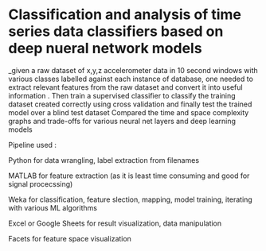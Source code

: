 # Classification and analysis of time series data classifiers based on deep nueral network models

_given a raw dataset of x,y,z accelerometer data in 10 second windows with various classes labelled against each instance of database,
one needed to extract relevant features from the raw dataset and convert it into useful information .
Then train a supervised classifier to classify the training dataset created correctly using cross validation and finally test the trained model over a blind test dataset 
Compared the time and space complexity graphs and trade-offs for various neural net layers and deep learning models 

Pipeline used :

Python for data wrangling, label extraction from filenames

MATLAB for feature extraction (as it is least time consuming and good for signal procecssing)

Weka for classification, feature slection, mapping, model training, iterating with various ML algorithms

Excel or Google Sheets for result visualization, data manipulation

Facets for feature space visualization
